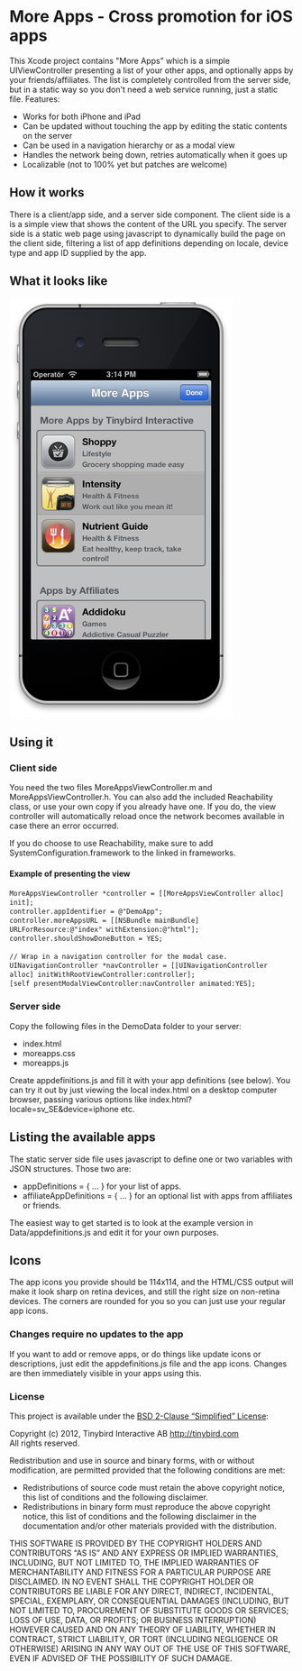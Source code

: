 # More Apps - Cross promotion for iOS apps

This Xcode project contains "More Apps" which is a simple UIViewController presenting a list of your other apps, and optionally apps by your friends/affiliates. The list is completely controlled from the server side, but in a static way so you don't need  a web service running, just a static file. Features:

* Works for both iPhone and iPad
* Can be updated without touching the app by editing the static contents on the server
* Can be used in a navigation hierarchy or as a modal view
* Handles the network being down, retries automatically when it goes up
* Localizable (not to 100% yet but patches are welcome)

## How it works

There is a client/app side, and a server side component. The client side is a is a simple view that shows the content of the URL you specify. The server side is a static web page using javascript to dynamically build the page on the client side, filtering a list of app definitions depending on locale, device type and app ID supplied by the app.

## What it looks like

![More Apps example screenshot](https://github.com/rhult/MoreApps/raw/master/Screenshots/Example.png)

## Using it

### Client side

You need the two files MoreAppsViewController.m and MoreAppsViewController.h. You can also add the included Reachability class, or use your own copy if you already have one. If you do, the view controller will automatically reload once the network becomes available in case there an error occurred.

If you do choose to use Reachability, make sure to add SystemConfiguration.framework to the linked in frameworks.

#### Example of presenting the view

    MoreAppsViewController *controller = [[MoreAppsViewController alloc] init];
    controller.appIdentifier = @"DemoApp";
    controller.moreAppsURL = [[NSBundle mainBundle] URLForResource:@"index" withExtension:@"html"];
    controller.shouldShowDoneButton = YES;
    
    // Wrap in a navigation controller for the modal case.
    UINavigationController *navController = [[UINavigationController alloc] initWithRootViewController:controller];
    [self presentModalViewController:navController animated:YES];


### Server side

Copy the following files in the DemoData folder to your server:

- index.html
- moreapps.css
- moreapps.js

Create appdefinitions.js and fill it with your app definitions (see below). You can try it out by just viewing the local index.html on a desktop computer browser, passing various options like index.html?locale=sv_SE&device=iphone etc.

## Listing the available apps

The static server side file uses javascript to define one or two variables with JSON structures. Those two are:

- appDefinitions = { ... } for your list of apps.
- affiliateAppDefinitions = { ... } for an optional list with apps from affiliates or friends.

The easiest way to get started is to look at the example version in Data/appdefinitions.js and edit it for your own purposes.

## Icons

The app icons you provide should be 114x114, and the HTML/CSS output will make it look sharp on retina devices, and still the right size on non-retina devices. The corners are rounded for you so you can just use your regular app icons.

### Changes require no updates to the app

If you want to add or remove apps, or do things like update icons or descriptions, just edit the appdefinitions.js file and the app icons. Changes are then immediately visible in your apps using this.

### License

This project is available under the [BSD 2-Clause “Simplified” License](http://www.opensource.org/licenses/BSD-2-Clause):

Copyright (c) 2012, Tinybird Interactive AB <http://tinybird.com>  
All rights reserved.

Redistribution and use in source and binary forms, with or without modification, are permitted provided that the following conditions are met:

- Redistributions of source code must retain the above copyright notice, this list of conditions and the following disclaimer.
- Redistributions in binary form must reproduce the above copyright notice, this list of conditions and the following disclaimer in the documentation and/or other materials provided with the distribution.

THIS SOFTWARE IS PROVIDED BY THE COPYRIGHT HOLDERS AND CONTRIBUTORS “AS IS” AND ANY EXPRESS OR IMPLIED WARRANTIES, INCLUDING, BUT NOT LIMITED TO, THE IMPLIED WARRANTIES OF MERCHANTABILITY AND FITNESS FOR A PARTICULAR PURPOSE ARE DISCLAIMED. IN NO EVENT SHALL THE COPYRIGHT HOLDER OR CONTRIBUTORS BE LIABLE FOR ANY DIRECT, INDIRECT, INCIDENTAL, SPECIAL, EXEMPLARY, OR CONSEQUENTIAL DAMAGES (INCLUDING, BUT NOT LIMITED TO, PROCUREMENT OF SUBSTITUTE GOODS OR SERVICES; LOSS OF USE, DATA, OR PROFITS; OR BUSINESS INTERRUPTION) HOWEVER CAUSED AND ON ANY THEORY OF LIABILITY, WHETHER IN CONTRACT, STRICT LIABILITY, OR TORT (INCLUDING NEGLIGENCE OR OTHERWISE) ARISING IN ANY WAY OUT OF THE USE OF THIS SOFTWARE, EVEN IF ADVISED OF THE POSSIBILITY OF SUCH DAMAGE.
